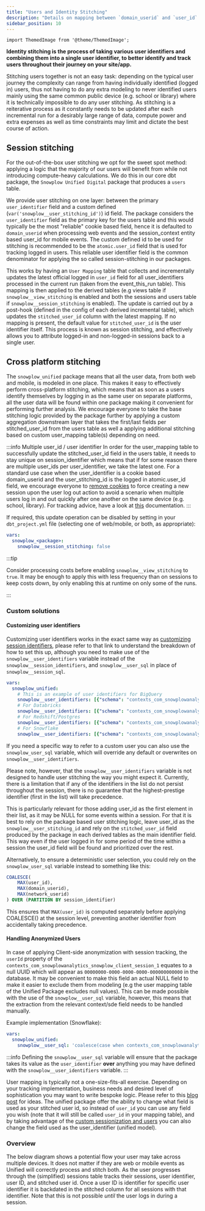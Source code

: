 ```yaml
---
title: "Users and Identity Stitching"
description: "Details on mapping between `domain_userid` and `user_id` in our packages."
sidebar_position: 10
---
```

```mdx-code-block
import ThemedImage from '@theme/ThemedImage';
```

**Identity stitching is the process of taking various user identifiers and combining them into a single user identifier, to better identify and track users throughout their journey on your site/app.**

Stitching users together is not an easy task: depending on the typical user journey the complexity can range from having individually identified (logged in) users, thus not having to do any extra modeling to never identified users mainly using the same common public device (e.g. school or library) where it is technically impossible to do any user stitching. As stitching is a reiterative process as it constantly needs to be updated after each incremental run for a desirably large range of data, compute power and extra expenses as well as time constraints may limit and dictate the best course of action.


## Session stitching

For the out-of-the-box user stitching we opt for the sweet spot method: applying a logic that the majority of our users will benefit from while not introducing compute-heavy calculations. We do this in our core dbt package, the `Snowplow Unified Digital` package that produces a `users` table.

We provide user stitching on one layer: between the primary `user_identifier` field and a custom defined (`var('snowplow__user_stitching_id')`) id field. The package considers the `user_identifier` field as the primary key for the users table and this would typically be the most "reliable" cookie based field, hence it is defaulted to `domain_userid` when processing web events and the session_context entity based user_id for mobile events. The custom defined id to be used for stitching is recommended to be the `atomic.user_id` field that is used for tracking logged in users. This reliable user identifier field is the common denominator for applying the so called session-stitching in our packages.

This works by having an `User Mapping` table that collects and incrementally updates the latest official logged in `user_id` field for all user_identifiers processed in the current run (taken from the event_this_run table). This mapping is then applied to the derived tables (e.g views table if `snowplow__view_stitching` is enabled and both the sessions and users table if `snowplow__session_stitching` is enabled). The update is carried out by a post-hook (defined in the config of each derived incremental table), which updates the `stitched_user_id` column with the latest mapping. If no mapping is present, the default value for `stitched_user_id` is the user identifier itself. This process is known as session stitching, and effectively allows you to attribute logged-in and non-logged-in sessions back to a single user.

## Cross platform stitching

The `snowplow_unified` package means that all the user data, from both web and mobile, is modeled in one place. This makes it easy to effectively perform cross-platform stitching, which means that as soon as a users identify themselves by logging in as the same user on separate platforms, all the user data will be found within one package making it convenient for performing further analysis. We encourage everyone to take the base stitching logic provided by the package further by applying a custom aggregation downstream layer that takes the first/last fields per stitched_user_id from the users table as well a applying additional stitching based on custom user_mapping table(s) depending on need.

:::info Multiple user_id / user identifier
In order for the user_mapping table to successfully update the stitched_user_id field in the users table, it needs to stay unique on session_identifier which means that if for some reason there are multiple user_ids per user_identifier, we take the latest one. For a standard use case when the user_identifier is a cookie based domain_userid and the user_stitching_id is the logged in atomic.user_id field, we encourage everyone to [remove cookies](/docs/sources/trackers/javascript-trackers/web-tracker/anonymous-tracking/index.md#clear-user-data) to force creating a new session upon the user log out action to avoid a scenario when multiple users log in and out quickly after one another on the same device (e.g. school, library). For tracking advice, have a look at [this](/docs/events/ootb-data/user-and-session-identification/index.md#reset-generated-identifiers-after-the-user-logs-out/) documentation.
:::


  <p align="center">
  <ThemedImage
  alt='Session stitching in the Unified Digital Model'
  sources={{
    light: require('./images/session_stitching_light_unified.drawio.png').default,
    dark: require('./images/session_stitching_dark_unified.drawio.png').default
  }}
  />
  </p>


If required, this update operation can be disabled by setting in your `dbt_project.yml` file (selecting one of web/mobile, or both, as appropriate):

```yml title="dbt_project.yml"
vars:
  snowplow_<package>:
    snowplow__session_stitching: false
```

:::tip

Consider processing costs before enabling `snowplow__view_stitching` to `true`. It may be enough to apply this with less frequency than on sessions to keep costs down, by only enabling this at runtime on only some of the runs.

:::


### Custom solutions

#### **Customizing user identifiers**
Customizing user identifiers works in the exact same way as [customizing session identifiers](/docs/modeling-your-data/modeling-your-data-with-dbt/package-features/custom-identifiers/index.md#customizing-session-identifiers), please refer to that link to understand the breakdown of how to set this up, although you need to make use of the `snowplow__user_identifiers` variable instead of the `snowplow__session_identifiers`, and `snowplow__user_sql` in place of `snowplow__session_sql`.

```yml title="example default overwrites"
vars:
  snowplow_unified:
    # This is an example of user identifiers for BigQuery
    snowplow__user_identifiers: [{"schema": "contexts_com_snowplowanalytics_user_identifier_2_*", "field" : "user_id"}, {"schema": "contexts_com_snowplowanalytics_user_identifier_1_*", "field" : "user_id"}]
    # For Databricks
    snowplow__user_identifiers: [{"schema": "contexts_com_snowplowanalytics_user_identifier_2", "field" : "user_id"}, {"schema": "contexts_com_snowplowanalytics_user_identifier_1", "field" : "user_id"}]
    # For Redshift/Postgres
    snowplow__user_identifiers: [{"schema": "contexts_com_snowplowanalytics_user_identifier_2", "field" : "user_id", "prefix" : "ui_t", "alias": "uidt"}, {"schema": "contexts_com_snowplowanalytics_user_identifier_1", "field" : "user_id", "prefix": "ui_o", "alias": "uido"}]
    # For Snowflake
    snowplow__user_identifiers: [{"schema": "contexts_com_snowplowanalytics_user_identifier_2", "field" : "userId"}, {"schema": "contexts_com_snowplowanalytics_user_identifier_1", "field" : "userId"}]
```

If you need a specific way to refer to a custom user you can also use the `snowplow_user_sql` variable, which will override any default or overwrites on `snowplow__user_identifiers`.

Please note, however, that the `snowplow__user_identifiers` variable is not designed to handle user stitching the way you might expect it. Currently, there is a limitation that if any of the identifiers in the list do not persist throughout the session, there is no guarantee that the highest-prestige identifier (first in the list) will take precedence. 

This is particularly relevant for those adding user_id as the first element in their list, as it may be NULL for some events within a session. For that it is best to rely on the package based user stitching logic, leave user_id as the `snowplow__user_stitching_id` and rely on the `stitched_user_id` field produced by the package in each derived tables as the main identifier field. This way even if the user logged in for some period of the time within a session the user_id field will be found and prioritized over the rest. 

Alternatively, to ensure a deterministic user selection, you could rely on the `snowplow_user_sql` variable instead to something like this:

```sql title="var('snowplow__user_sql')"
COALESCE(
    MAX(user_id),
    MAX(domain_userid),
    MAX(network_userid)
) OVER (PARTITION BY session_identifier)
```
This ensures that `MAX(user_id)` is computed separately before applying COALESCE() at the session level, preventing another identifier from accidentally taking precedence.

#### **Handling Anonymized Users**
In case of applying Client-side anonymization with session tracking, the `userId` property of the `contexts_com_snowplowanalytics_snowplow_client_session_1` equates to a null UUID which will appear as `00000000-0000-0000-0000-000000000000` in the database. It may be convenient to make this field an actual NULL field to make it easier to exclude them from modeling (e.g the user mapping table of the Unified Package excludes null values). This can be made possible with the use of the `snowplow__user_sql` variable, however, this means that the extraction from the relevant context/sde field needs to be handled manually.

Example implementation (Snowflake):


```yml title="dbt_project.yml"
vars:
  snowplow_unified:
    snowplow__user_sql: 'coalesce(case when contexts_com_snowplowanalytics_snowplow_client_session_1[0]:userId::varchar(36) == "00000000-0000-0000-0000-000000000000" then null else contexts_com_snowplowanalytics_snowplow_client_session_1[0]:userId::varchar(36) end, domain_userid)'
```

:::info
Defining the `snowplow__user_sql` variable will ensure that the package takes its value as the `user_identifier` **over** anything you may have defined with the `snowplow__user_identifiers` variable.
:::


User mapping is typically not a one-size-fits-all exercise. Depending on your tracking implementation, business needs and desired level of sophistication you may want to write bespoke logic. Please refer to this [blog post](https://snowplow.io/blog/developing-a-single-customer-view-with-snowplow/) for ideas. The unified package offer the ability to change what field is used as your stitched user id, so instead of `user_id` you can use any field you wish (note that it will still be called `user_id` in your mapping table), and by taking advantage of the [custom sessionization and users](/docs/modeling-your-data/modeling-your-data-with-dbt/package-features/custom-identifiers/index.md) you can also change the field used as the user_identifier (unified model).

### Overview

The below diagram shows a potential flow your user may take across multiple devices. It does not matter if they are web or mobile events as Unified will correctly process and stitch both. As the user progresses through the (simplified) sessions table tracks their sessions, user identifier, user ID, and stitched user id. Once a user ID is identifier for specific user identifier it is backdated in the stitched column for all sessions with that identifier. Note that this is not possible _until_ the user logs in during a session.

<p align="center">
<ThemedImage
alt='Overview of stitching scenarios'
sources={{
light: require('./images/stitching_scenarios.drawio.png').default,
dark: require('./images/stitching_scenarios.drawio.png').default
}}
/>
</p>
